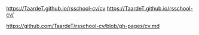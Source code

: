 https://TaardeT.github.io/rsschool-cv/cv
https://TaardeT.github.io/rsschool-cv/



https://github.com/TaardeT/rsschool-cv/blob/gh-pages/cv.md
